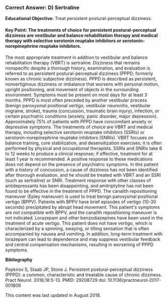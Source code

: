 
### Correct Answer: D) Sertraline 

**Educational Objective:** Treat persistent postural-perceptual dizziness.

#### **Key Point:** The treatments of choice for persistent postural-perceptual dizziness are vestibular and balance rehabilitation therapy and medical therapy with selective serotonin reuptake inhibitors or serotonin-norepinephrine reuptake inhibitors.

The most appropriate treatment in addition to vestibular and balance rehabilitation therapy (VBRT) is sertraline. Dizziness that remains nonspecific despite a thorough history, examination, and evaluation is referred to as persistent postural-perceptual dizziness (PPPD; formerly known as chronic subjective dizziness). PPPD is described as persistent, nonvertiginous dizziness or imbalance that worsens with personal motion, upright positioning, and movement of objects in the surrounding environment. Symptoms must be present on most days for at least 3 months. PPPD is most often preceded by another vestibular process (benign paroxysmal positional vertigo, vestibular neuronitis, vestibular migraine, stroke), trauma (concussion, traumatic brain injury), infection, or certain psychiatric conditions (anxiety, panic disorder, major depression). Approximately 75% of patients with PPPD have concomitant anxiety or depressive symptoms. The treatments of choice are VBRT and medical therapy, including selective serotonin reuptake inhibitors (SSRIs) or serotonin-norepinephrine reuptake inhibitors (SNRIs). VBRT focuses on balance training, core stabilization, and desensitization exercises; it is often performed by physical and occupational therapists. SSRIs and SNRIs take 8 to 12 weeks to produce a clinical response; if effective, treatment for at least 1 year is recommended. A positive response to these medications does not depend on the presence of psychiatric symptoms. In this patient with a history of concussion, a cause of dizziness has not been identified after thorough evaluation, and he should be treated with VBRT and an SSRI (such as sertraline) or SNRI.
Treatment response with other classes of antidepressants has been disappointing, and amitriptyline has not been found to be effective in the treatment of PPPD.
The canalith repositioning maneuver (Epley maneuver) is used to treat benign paroxysmal positional vertigo (BPPV). Patients with BPPV have brief episodes of vertigo (10-30 seconds) precipitated by abrupt head movement. This patient's symptoms are not compatible with BPPV, and the canalith repositioning maneuver is not indicated.
Lorazepam and other benzodiazepines have been used in the treatment of acute vertigo. This patient does not have vertigo, which is characterized by a spinning, swaying, or tilting sensation that is often accompanied by nausea and vomiting. In addition, long-term treatment with lorazepam can lead to dependence and may suppress vestibular feedback and central compensation mechanisms, resulting in worsening of PPPD symptoms.

**Bibliography**

Popkirov S, Staab JP, Stone J. Persistent postural-perceptual dizziness (PPPD): a common, characteristic and treatable cause of chronic dizziness. Pract Neurol. 2018;18:5-13. PMID: 29208729 doi: 10.1136/practneurol-2017-001809

This content was last updated in August 2018.